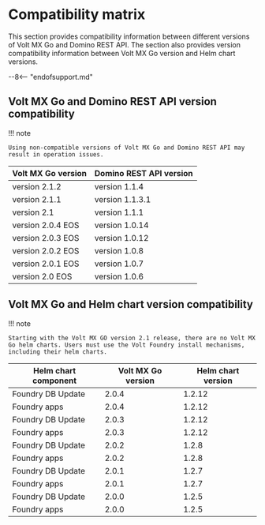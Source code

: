 # Compatibility matrix

This section provides compatibility information between different versions of Volt MX Go and Domino REST API. The section also provides version compatibility information between Volt MX Go version and Helm chart versions.

--8<-- "endofsupport.md"

## Volt MX Go and Domino REST API version compatibility 

!!! note

    Using non-compatible versions of Volt MX Go and Domino REST API may result in operation issues.

|Volt MX Go version|Domino REST API version|
|----|----|
|version 2.1.2|version 1.1.4|
|version 2.1.1|version 1.1.3.1|
|version 2.1|version 1.1.1|
|version 2.0.4 EOS|version 1.0.14|
|version 2.0.3 EOS|version 1.0.12|
|version 2.0.2 EOS|version 1.0.8|
|version 2.0.1 EOS|version 1.0.7|
|version 2.0 EOS|version 1.0.6|

## Volt MX Go and Helm chart version compatibility

!!! note
    
    Starting with the Volt MX GO version 2.1 release, there are no Volt MX Go helm charts. Users must use the Volt Foundry install mechanisms, including their helm charts.

|Helm chart component|Volt MX Go version|Helm chart version|
|----|----|----|
|Foundry DB Update|2.0.4|1.2.12|
|Foundry apps|2.0.4|1.2.12|
|Foundry DB Update|2.0.3|1.2.12|
|Foundry apps|2.0.3|1.2.12|
|Foundry DB Update|2.0.2|1.2.8|
|Foundry apps|2.0.2|1.2.8|
|Foundry DB Update|2.0.1|1.2.7|
|Foundry apps|2.0.1|1.2.7|
|Foundry DB Update|2.0.0|1.2.5|
|Foundry apps|2.0.0|1.2.5|

<!--
## Volt MX Go Plugin Installer, Volt Iris, and Volt Foundry version compatibility

|Volt MX Go Plugin Installer|Volt Iris|Volt Foundry|
|----|----|----|
||||
-->